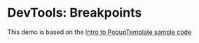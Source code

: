 # DevTools: Breakpoints

This demo is based on the
[Intro to PopupTemplate sample code](https://developers.arcgis.com/javascript/latest/sample-code/intro-popuptemplate/)
